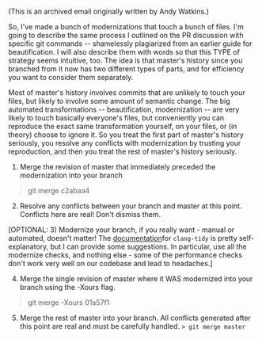 <!--- BEGIN_INTERNAL -->
(This is an archived email originally written by Andy Watkins.)

So, I've made a bunch of modernizations that touch a bunch of files. I'm going to describe the same process I outlined on the PR discussion with specific git commands -- shamelessly plagiarized from an earlier guide for beautification. I will also describe them with words so that this TYPE of strategy seems intuitive, too. The idea is that master's history since you branched from it now has two different types of parts, and for efficiency you want to consider them separately. 

Most of master's history involves commits that are unlikely to touch your files, but likely to involve some amount of semantic change. The big automated transformations -- beautification, modernization -- are very likely to touch basically everyone's files, but conveniently you can reproduce the exact same transformation yourself, on your files, or (in theory) choose to ignore it. So you treat the first part of master's history seriously, you resolve any conflicts with modernization by trusting your reproduction, and then you treat the rest of master's history seriously.

1) Merge the revision of master that immediately preceded the modernization into your branch
> git merge c2abaa4

2) Resolve any conflicts between your branch and master at this point. Conflicts here are real! Don't dismiss them.

[OPTIONAL: 3) Modernize your branch, if you really want - manual or automated, doesn't matter! The [documentation](http://clang.llvm.org/extra/clang-tidy/index.html#using-clang-tidy)for `clang-tidy` is pretty self-explanatory, but I can provide some suggestions. In particular, use all the modernize checks, and nothing else - some of the performance checks don't work very well on our codebase and lead to headaches.]

4) Merge the single revision of master where it WAS modernized into your branch using the -Xours flag.
> git merge -Xours 01a57f1

5) Merge the rest of master into your branch. All conflicts generated after this point are real and must be carefully handled.
`> git merge master`

<!-- SEO:
cxx11
c++11
merge
-->

<!--- END_INTERNAL -->
